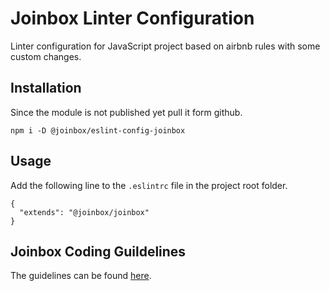 # Joinbox Linter Configuration
Linter configuration for JavaScript project based on airbnb rules with some custom changes.

## Installation

Since the module is not published yet pull it form github.

`npm i -D @joinbox/eslint-config-joinbox`

## Usage

Add the following line to the `.eslintrc` file in the project root folder.

```
{
  "extends": "@joinbox/joinbox"
}
```

## Joinbox Coding Guildelines

The guidelines can be found [here](https://github.com/joinbox/guidelines/blob/master/styleguide/javascript.md).
